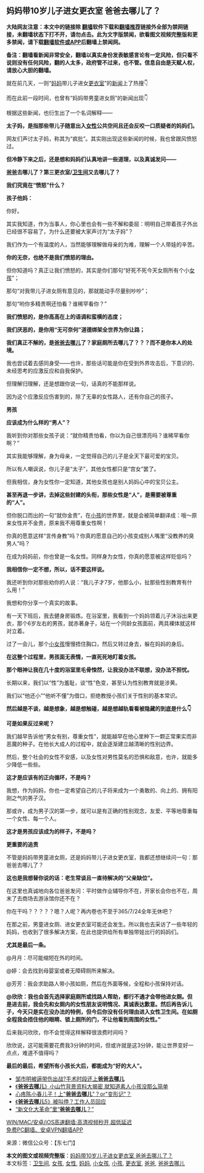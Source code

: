  <h2>妈妈带10岁儿子进女更衣室 爸爸去哪儿了？</h2> <p class="notice"><b>大陆网友注意：本文中的链接除 <a href="https://github.com/bannedbook/fanqiang" >翻墙</a>软件下载和<a href="https://github.com/killgcd/justmysocks/blob/master/README.md">翻墙推荐</a>链接外全部为禁网链接，未翻墙状态下打不开，请勿点击。此为文字版禁闻，欲看图文视频完整版和更多禁闻，请下载<a href="https://github.com/bannedbook/fanqiang">翻墙软件或APP</a>后翻墙上禁闻网。</p><p>备注：翻墙看新闻非常安全，翻墙以真实身份发表敏感言论有一定风险，但只看不说则没有任何风险，翻的人太多，政府管不过来，也不管。信息自由是天赋人权，请放心大胆的翻墙。</b></p>  <div class="entry"> <p>就在前几天，一则“<a href="https://www.bannedbook.org/bnews/tag/%e5%a6%88%e5%a6%88/" class="st_tag internal_tag" rel="tag" title="标签 妈妈 下的日志">妈妈</a>带儿子进女<a href="https://www.bannedbook.org/bnews/tag/%E6%9B%B4%E8%A1%A3%E5%AE%A4/" class="st_tag internal_tag" rel="tag" title="标签 更衣室 下的日志">更衣室</a>”的<span class='wp_keywordlink_affiliate'><a href="https://www.bannedbook.org/" title="新闻">新闻</a></span>上了热搜👇</p> <p>而在此前一段时间，也曾有“妈妈带男童进女厕”的新闻出现👇</p> <p>根据这些新闻，也衍生出了一个名词解释——</p> <p><strong>太子妈，是指那些带儿子随意出入<a href="https://www.bannedbook.org/bnews/tag/%e5%a5%b3%e6%80%a7/" class="st_tag internal_tag" rel="tag" title="标签 女性 下的日志">女性</a>公共空间且还会反咬一口质疑者的妈妈们。</strong></p> <p>网友们声讨太子妈，称其为“疯批”。其实刚出现这些新闻的时候，我也曾跟风愤怒过。</p> <p><strong>但冷静下来之后，还是想和妈妈们认真地讲一些道理，以及真诚发问——</strong></p> <p><strong><a href="https://www.bannedbook.org/bnews/tag/%e7%88%b8%e7%88%b8/" class="st_tag internal_tag" rel="tag" title="标签 爸爸 下的日志">爸爸</a>去哪儿了？第三更衣室/<a href="https://www.bannedbook.org/bnews/tag/%E5%8D%AB%E7%94%9F%E9%97%B4/" class="st_tag internal_tag" rel="tag" title="标签 卫生间 下的日志">卫生间</a>又去哪儿了？</strong></p> <p><strong>我们究竟在“愤怒”什么？</strong></p> <p><strong>孩子他妈：</strong></p> <p>你好。</p> <p>其实我知道，作为当事人，你心里也会有一些不解和委屈：明明自己带着孩子外出已经很不容易了，为什么还要被大家声讨为“太子妈”？</p> <p>我们作为一个有温度的人，当然能够理解做母亲的为难，理解一个人带娃的辛苦。</p> <p><strong>你的无奈，也绝不是我们愤怒的理由。</strong></p> <p>但你知道吗？真正让我们愤怒的，其实是你们那句“好死不死今天女厕所有个小<a href="https://www.bannedbook.org/bnews/tag/%e5%a5%b3%e5%ad%a9/" class="st_tag internal_tag" rel="tag" title="标签 女孩 下的日志">女孩</a>”；</p> <p>那句“对我带儿子进女厕有意见的，那就能动手尽量别吵吵”；</p> <p>那句“哟你多精贵啊还怕看？谁稀罕看你？”</p>  <p><strong>我们愤怒的，是</strong><strong>你高</strong><strong>高在上的语调和蛮横的态度；</strong></p> <p><strong>我们厌</strong><strong>恶的</strong><strong>，是</strong><strong>你用</strong><strong>“无可奈何”道德绑架全世界为你让路；</strong></p> <p><strong>我们</strong><strong>真正</strong><strong>不解的，是<a href="https://www.bannedbook.org/bnews/tag/%E7%88%B8%E7%88%B8%E5%8E%BB%E5%93%AA%E5%84%BF/" class="st_tag internal_tag" rel="tag" title="标签 爸爸去哪儿 下的日志">爸爸去哪儿</a>了？家庭厕所去哪儿了？？？</strong><strong>而不是你本人的处境。</strong></p> <p>我也尝试着去感同身受——也许，那些话可能是你在受到外界攻击后，下意识的、未经思考的应激反应和自我保护。</p> <p>但理解归理解，还是想跟你说一句，话真的不能那样说。</p> <p>因为这个应激反应伤害到的，除了无辜的女性路人，还有你自己的孩子。</p> <p><strong>男孩</strong></p> <p><strong>应该成为什么样的“男人”？</strong></p> <p>我听到你对那些女孩子说：“就你精贵怕看，你以为自己很漂亮吗？谁稀罕看你啊？”</p> <p>其实我能够理解，身为母亲，一定觉得自己的儿子是全天下最可爱的宝贝。</p> <p>所以有人嘲讽说，你儿子是“太子”，其他女性都只是“宫女”罢了。</p> <p>但我相信，身为女性你一定知道，其他女孩也是别人妈妈心中的宝贝公主。</p> <p><strong>甚至再</strong><strong>退一步讲，去掉这些封建的头衔，那些女性是“人”，是需要被尊重的“人”。</strong></p> <p>但你脱口而出的一句“就你金贵”，在<a href="https://www.bannedbook.org/bnews/tag/%e5%b0%8f%e5%ad%a9/" class="st_tag internal_tag" rel="tag" title="标签 小孩 下的日志">小孩</a>的世界里，就是会被简单翻译成：哦～原来女性并不金贵，原来我不用尊重女性啊！</p> <p>你真的愿意这样“言传身教”吗？你真的愿意自己的小孩变成别人嘴里“没教养的臭男人”吗？</p> <p>在成为妈妈前，你也曾是一名女性。同样身为女性，你真的愿意被这样贬低吗？</p>  <p><strong>我相信你一定不想，所以，话不要这样说。</strong></p> <p>我还听到你对那些劝你的人说：“我儿子才7岁，他那么小，扯那些性别教育有什么用！”</p> <p>我想和你分享一个真实的故事。</p> <p>有一天下班后，我去健身房锻炼。在浴室里，我看到一个妈妈领着儿子沐浴出来更衣，那个6岁左右的男孩，就赤著身子，站在一个同龄女孩面前，两具裸体就这样对立着。</p> <p>过了一会儿，那个<a href="https://www.bannedbook.org/bnews/tag/%E5%B0%8F%E5%A5%B3%E5%AD%A9/" class="st_tag internal_tag" rel="tag" title="标签 小女孩 下的日志">小女孩</a>慢慢捂住胸口，然后又转过身去，躲在妈妈的身后。</p> <p><strong>在这整个过程里，男孩面无表情，一直死死地盯着女孩。</strong></p> <p><strong>那个眼神让我在几十度的浴室里毛骨悚然，让我没办法不联想，没办法不担忧。</strong></p> <p>长期以来，我们以“性”为羞耻，谈“性”色变，甚至认为性别教育就是涉黄。</p> <p>我们以“他还小”“他听不懂”为借口，拒绝教授小孩们关于性别的基本常识。</p> <p><strong>然后越是不谈，越是想象，越是想触碰，越是想越轨看看被隐藏的到底是什么👇</strong></p> <p><strong>可是如果反过来呢？</strong></p> <p>我们越早告诉他“男女有别，尊重女性”，就能越早在他心里种下一颗正常果实而非恶魔的种子。在他长大成人的过程中，就会逐渐建立越清晰的性别边界。</p> <p>然后，整个社会的女性不安感，以及女性对男性莫名的恐惧和敌意，也许，就能多少降低一些些。</p> <p><strong>这才是</strong><strong>应该</strong><strong>有的正向循环，不是吗？</strong></p> <p>我想，作为妈妈，你也一定希望自己的儿子将来成为一个勇敢的、向上的、拥有阳刚之气的男子汉。</p> <p>那或许，成为男子汉的第一步，就可以是有正确的性别观念，友爱、平等地尊重每一个女性、每一个人。</p>  <p><strong>这才是男孩应该成为的样子，不是吗？</strong></p> <p><strong>更重要的追责</strong></p> <p>不管是妈妈带男童进女厕，还是妈妈带儿子进女更衣室，我都还想继续问一句：那爸爸去哪儿了？</p> <p><strong>这也是我想替你说的话：老生常谈且一直待解决的“父亲缺位”。</strong></p> <p>在这里也真诚地向各位爸爸发问：平时做作业辅导你不在，开家长会你也不在，周末了去商场去游泳馆你还不在？</p> <p>你在干吗？？？？？嗯？人呢？再内卷也不至于365/7/24全年无休吧？</p> <p>在那之前，男童进女厕、进女更衣室可能还会发生。所以我也去采访了一些年轻的妈妈，也收到了很多解决方案，在此也提供给所有单独带娃出行的妈妈们。</p> <p><strong>尤其是最后一条。</strong></p> <p>@月月：尽可能缩短在外的时间。</p> <p>@婷：会去找到母婴室或者无障碍厕所来解决。</p> <p>@芳芳：我会求助路人带小孩如厕，然后在外面等候，全程和小孩保持对话。</p> <p><strong>@欣欣：</strong><strong>我也会首先选择家庭厕所或找路人帮助，都行不通才会带他进女厕。但是进去前，我会先和女厕内的女性朋友说明情况、真诚表达歉意。然后再告诉儿子，今天只是实在没办法的特例，但今后你没有任何理由进入女性卫生间。在如厕全程我会捂住他的眼睛、锁上厕所的门，不让他看到周围的女性。”</strong></p> <p>后来我问欣欣，你不会觉得这样解释很浪费时间吗？</p> <p>欣欣说，这可能需要花费我3分钟的时间，但或许就是这3分钟，能让世界变好一点点，难道不值得吗？</p> <p><strong>最后的最后，希望所有小孩长大后，都能成为“好的大人”</strong><strong>。</strong></p> <ul class='op-related-articles' title='相关阅读'> <li><a href='https://www.bannedbook.org/bnews/yule/20171227/876788.html' target='_blank'>邹市明被逼带伤出战?手术时段还上<b>爸爸去哪儿</b></a></li> <li><a href='https://www.bannedbook.org/bnews/yule/20170918/828000.html' target='_blank'>《<b>爸爸去哪儿</b>》小山竹背景资料大揭密 就知道素人小孩没那么简单</a></li> <li><a href='https://www.bannedbook.org/bnews/yule/20170917/827483.html' target='_blank'>心疼陈小春儿子！上&quot;<b>爸爸去哪儿</b>&quot;？or&quot;变形记&quot;？</a></li> <li><a href='https://www.bannedbook.org/bnews/yule/20170906/818681.html' target='_blank'>《<b>爸爸去哪儿</b>5》被叫停？工作人员回应</a></li> <li><a href='https://www.bannedbook.org/bnews/ssgc/20150912/705974.html' target='_blank'>“新文化大革命”里“<b>爸爸去哪儿</b>？”</a></li> </ul> <p class="texttj"> <a href="https://github.com/bannedbook/fanqiang/wiki/V2ray%E6%9C%BA%E5%9C%BA" target="_blank">WIN/MAC/安卓/iOS高速翻墙:高清视频秒开,超低延迟</a><br/> <a href="https://github.com/bannedbook/fanqiang/wiki/%E7%A6%81%E9%97%BB%E7%BD%91%E5%AE%89%E5%8D%93%E7%BF%BB%E5%A2%99%E6%96%B0%E9%97%BBAPP" target="_blank">免费PC翻墙、安卓VPN翻墙APP</a></p> <p> 来源：微信公众号：【东七门】 </p><a name='sharetosocial'></a>       <div><b>本文的图文或视频完整版</b>：<a href='https://www.bannedbook.org/bnews/comments/20210613/1565769.html'>妈妈带10岁儿子进女更衣室 爸爸去哪儿了？</a></div>  </div><!--END ENTRY--> <div class="postfooter"> <div>本文标签：<a href="https://www.bannedbook.org/bnews/tag/%E5%8D%AB%E7%94%9F%E9%97%B4/" rel="tag">卫生间</a>, <a href="https://www.bannedbook.org/bnews/tag/%e5%a5%b3%e5%ad%a9/" rel="tag">女孩</a>, <a href="https://www.bannedbook.org/bnews/tag/%e5%a5%b3%e6%80%a7/" rel="tag">女性</a>, <a href="https://www.bannedbook.org/bnews/tag/%e5%a6%88%e5%a6%88/" rel="tag">妈妈</a>, <a href="https://www.bannedbook.org/bnews/tag/%E5%B0%8F%E5%A5%B3%E5%AD%A9/" rel="tag">小女孩</a>, <a href="https://www.bannedbook.org/bnews/tag/%e5%b0%8f%e5%ad%a9/" rel="tag">小孩</a>, <a href="https://www.bannedbook.org/bnews/tag/%E6%9B%B4%E8%A1%A3%E5%AE%A4/" rel="tag">更衣室</a>, <a href="https://www.bannedbook.org/bnews/tag/%e7%88%b8%e7%88%b8/" rel="tag">爸爸</a>, <a href="https://www.bannedbook.org/bnews/tag/%E7%88%B8%E7%88%B8%E5%8E%BB%E5%93%AA%E5%84%BF/" rel="tag">爸爸去哪儿</a></div>  </div><!--END POSTFOOTER--> 